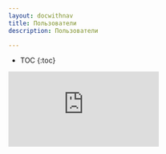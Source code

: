 ```yaml
---
layout: docwithnav
title: Пользователи
description: Пользователи

---
```


* TOC
{:toc}

<div id="video">  
    <div id="video_wrapper">
        <iframe src="https://www.youtube.com/embed/KMsODExqeIw" frameborder="0" allowfullscreen></iframe>
    </div>
</div>
